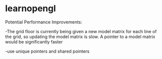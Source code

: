 # learnopengl
Potential Performance Improvements:

-The grid floor is currently being given a new model matrix for each line of the grid, so updating the model matrix is slow. A pointer to a model matrix would be significantly faster

-use unique pointers and shared pointers
